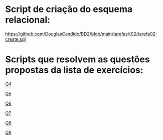# Script de criação do esquema relacional:
<https://github.com/DouglasCandido/BD2/blob/main/tarefas/t02/tarefa02-create.sql>


# Scripts que resolvem as questões propostas da lista de exercícios:

[Q4](https://github.com/DouglasCandido/BD2/blob/main/tarefas/t02/tarefa02-q04.sql)

[Q5](https://github.com/DouglasCandido/BD2/blob/main/tarefas/t02/tarefa02-q05.sql)

[Q6](https://github.com/DouglasCandido/BD2/blob/main/tarefas/t02/tarefa02-q06.sql)

[Q7]()

[Q8]()

[Q9]()







